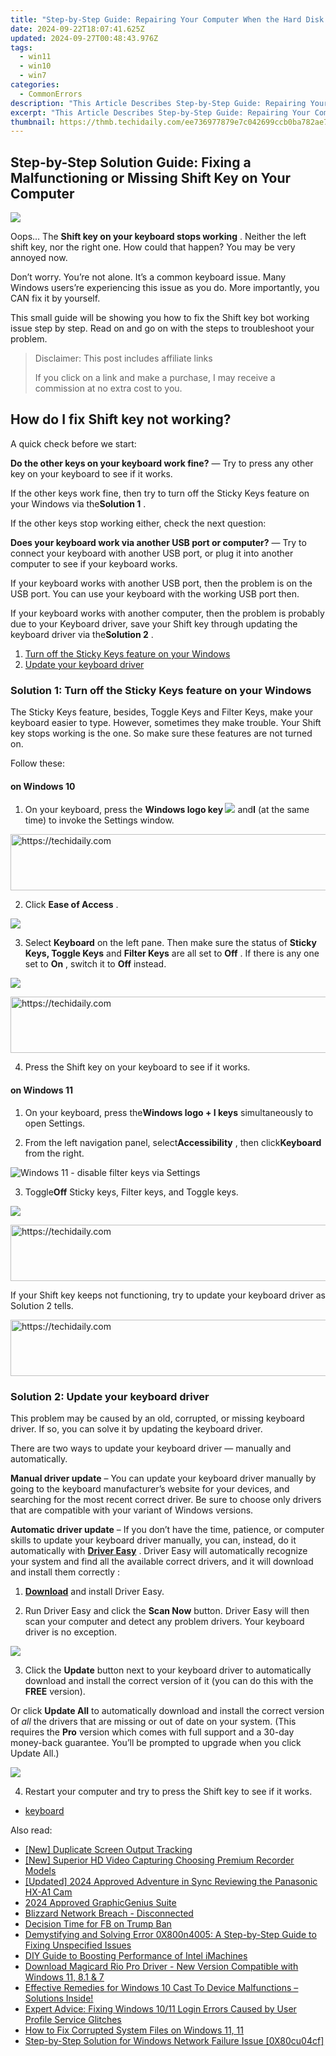 ```yaml
---
title: "Step-by-Step Guide: Repairing Your Computer When the Hard Disk Won't Show Up"
date: 2024-09-22T18:07:41.625Z
updated: 2024-09-27T00:48:43.976Z
tags:
  - win11
  - win10
  - win7
categories:
  - CommonErrors
description: "This Article Describes Step-by-Step Guide: Repairing Your Computer When the Hard Disk Won't Show Up"
excerpt: "This Article Describes Step-by-Step Guide: Repairing Your Computer When the Hard Disk Won't Show Up"
thumbnail: https://thmb.techidaily.com/ee736977879e7c042699ccb0ba782ae72fcd626a8089f287da01eef91c5139c9.jpg
---
```


## Step-by-Step Solution Guide: Fixing a Malfunctioning or Missing Shift Key on Your Computer

![](https://images.drivereasy.com/wp-content/uploads/2018/01/img_5a6fd4e4c17cd.jpg)

 Oops… The **Shift key on your keyboard stops working** . Neither the left shift key, nor the right one. How could that happen? You may be very annoyed now.

 Don’t worry. You’re not alone. It’s a common keyboard issue. Many Windows users’re experiencing this issue as you do. More importantly, you CAN fix it by yourself.

 This small guide will be showing you how to fix the Shift key bot working issue step by step. Read on and go on with the steps to troubleshoot your problem.

>  Disclaimer: This post includes affiliate links
>
>  If you click on a link and make a purchase, I may receive a commission at no extra cost to you.
>

## How do I fix Shift key not working?

A quick check before we start:

**Do the other keys on your keyboard work fine?** — Try to press any other key on your keyboard to see if it works.

 If the other keys work fine, then try to turn off the Sticky Keys feature on your Windows via the**Solution 1** .

If the other keys stop working either, check the next question:

 **Does your keyboard work via another USB port or computer?**  — Try to connect your keyboard with another USB port, or plug it into another computer to see if your keyboard works.

 If your keyboard works with another USB port, then the problem is on the USB port. You can use your keyboard with the working USB port then.

 If your keyboard works with another computer, then the problem is probably due to your Keyboard driver, save your Shift key through updating the keyboard driver via the**Solution 2** .

1. [Turn off the Sticky Keys feature on your Windows](#solution1)
2. [Update your keyboard driver](#solution2)

### Solution 1: Turn off the Sticky Keys feature on your Windows

 The Sticky Keys feature, besides, Toggle Keys and Filter Keys, make your keyboard easier to type. However, sometimes they make trouble. Your Shift key stops working is the one. So make sure these features are not turned on.

Follow these:

#### on Windows 10

 1) On your keyboard, press the **Windows logo key ![](https://images.drivereasy.com/wp-content/uploads/2018/01/win-key.png)**  and**I** (at the same time) to invoke the Settings window.

<!-- affiliate ads begin -->
<a href="https://appsumo.8odi.net/c/5597632/2105867/7443" target="_top" id="2105867">
  <img src="//a.impactradius-go.com/display-ad/7443-2105867" border="0" alt="https://techidaily.com" width="728" height="90"/>
</a>
<img height="0" width="0" src="https://appsumo.8odi.net/i/5597632/2105867/7443" style="position:absolute;visibility:hidden;" border="0" />
<!-- affiliate ads end -->

 2) Click **Ease of Access** .

![](https://images.drivereasy.com/wp-content/uploads/2018/01/img_5a6fe62d2e8ba.png)

 3) Select **Keyboard** on the left pane. Then make sure the status of **Sticky Keys, Toggle Keys**  and **Filter Keys** are all set to **Off** . If there is any one set to **On** , switch it to **Off**  instead.

![](https://images.drivereasy.com/wp-content/uploads/2018/01/img_5a6fe68349cf1.jpg)

<!-- affiliate ads begin -->
<a href="https://imp.i357552.net/c/5597632/999558/11832" target="_top" id="999558">
  <img src="//a.impactradius-go.com/display-ad/11832-999558" border="0" alt="https://techidaily.com" width="728" height="90"/>
</a>
<img height="0" width="0" src="https://imp.i357552.net/i/5597632/999558/11832" style="position:absolute;visibility:hidden;" border="0" />
<!-- affiliate ads end -->

4) Press the Shift key on your keyboard to see if it works.

#### on Windows 11

 1) On your keyboard, press the**Windows logo + I keys** simultaneously to open Settings.

 2) From the left navigation panel, select**Accessibility** , then click**Keyboard** from the right.

![Windows 11 - disable filter keys via Settings](https://www.drivereasy.com/wp-content/uploads/2017/08/win11-Accessibility-Keyboard.jpg)

 3) Toggle**Off** Sticky keys, Filter keys, and Toggle keys.

![](https://www.drivereasy.com/wp-content/uploads/2023/12/win11-Sticky-keys-Filter-keys-Toggle-keys-off-1200x687.jpg)

<!-- affiliate ads begin -->
<a href="https://appsumo.8odi.net/c/5597632/2132162/7443" target="_top" id="2132162">
  <img src="//a.impactradius-go.com/display-ad/7443-2132162" border="0" alt="https://techidaily.com" width="728" height="90"/>
</a>
<img height="0" width="0" src="https://appsumo.8odi.net/i/5597632/2132162/7443" style="position:absolute;visibility:hidden;" border="0" />
<!-- affiliate ads end -->

 If your Shift key keeps not functioning, try to update your keyboard driver as Solution 2 tells.

<!-- affiliate ads begin -->
<a href="https://appsumo.8odi.net/c/5597632/2049379/7443" target="_top" id="2049379">
  <img src="//a.impactradius-go.com/display-ad/7443-2049379" border="0" alt="https://techidaily.com" width="728" height="90"/>
</a>
<img height="0" width="0" src="https://appsumo.8odi.net/i/5597632/2049379/7443" style="position:absolute;visibility:hidden;" border="0" />
<!-- affiliate ads end -->

### Solution 2: Update your keyboard driver

 This problem may be caused by an old, corrupted, or missing keyboard driver. If so, you can solve it by updating the keyboard driver.

 There are two ways to update your keyboard driver — manually and automatically.

**Manual driver update** – You can update your keyboard driver manually by going to the keyboard manufacturer’s website for your devices, and searching for the most recent correct driver. Be sure to choose only drivers that are compatible with your variant of Windows versions.

**Automatic driver update** – If you don’t have the time, patience, or computer skills to update your keyboard driver manually, you can, instead, do it automatically with **[Driver Easy](https://tools.techidaily.com/drivereasy/download/)**  . Driver Easy will automatically recognize your system and find all the available correct drivers, and it will download and install them correctly :

 1) **[Download](https://tools.techidaily.com/drivereasy/download/)**   and install Driver Easy.

 2) Run Driver Easy and click the **Scan Now**   button. Driver Easy will then scan your computer and detect any problem drivers. Your keyboard driver is no exception.

![](https://images.drivereasy.com/wp-content/uploads/2018/01/img_5a6ed9b77330c.jpg)

 3) Click the **Update**  button next to your keyboard driver to automatically download and install the correct version of it (you can do this with the **FREE** version).

Or click **Update All**  to automatically download and install the correct version of _all_  the drivers that are missing or out of date on your system. (This requires the **Pro** version which comes with full support and a 30-day money-back guarantee. You’ll be prompted to upgrade when you click Update All.)

![](https://images.drivereasy.com/wp-content/uploads/2018/01/img_5a6ff41903b70.jpg)

 4) Restart your computer and try to press the Shift key to see if it works.

* [keyboard](https://bellelily.pxf.io/m5azgm)

<ins class="adsbygoogle"
     style="display:block"
     data-ad-format="autorelaxed"
     data-ad-client="ca-pub-7571918770474297"
     data-ad-slot="1223367746"></ins>

<ins class="adsbygoogle"
     style="display:block"
     data-ad-client="ca-pub-7571918770474297"
     data-ad-slot="8358498916"
     data-ad-format="auto"
     data-full-width-responsive="true"></ins>

<span class="atpl-alsoreadstyle">Also read:</span>
<div><ul>
<li><a href="https://screen-recording.techidaily.com/new-duplicate-screen-output-tracking/"><u>[New] Duplicate Screen Output Tracking</u></a></li>
<li><a href="https://screen-activity-recording.techidaily.com/new-superior-hd-video-capturing-choosing-premium-recorder-models/"><u>[New] Superior HD Video Capturing Choosing Premium Recorder Models</u></a></li>
<li><a href="https://fox-info.techidaily.com/updated-2024-approved-adventure-in-sync-reviewing-the-panasonic-hx-a1-cam/"><u>[Updated] 2024 Approved Adventure in Sync Reviewing the Panasonic HX-A1 Cam</u></a></li>
<li><a href="https://youtube-stream.techidaily.com/2024-approved-graphicgenius-suite/"><u>2024 Approved GraphicGenius Suite</u></a></li>
<li><a href="https://common-error.techidaily.com/blizzard-network-breach-disconnected/"><u>Blizzard Network Breach - Disconnected</u></a></li>
<li><a href="https://facebook.techidaily.com/decision-time-for-fb-on-trump-ban/"><u>Decision Time for FB on Trump Ban</u></a></li>
<li><a href="https://common-error.techidaily.com/demystifying-and-solving-error-0x800n4005-a-step-by-step-guide-to-fixing-unspecified-issues/"><u>Demystifying and Solving Error 0X800n4005: A Step-by-Step Guide to Fixing Unspecified Issues</u></a></li>
<li><a href="https://buynow-info.techidaily.com/diy-guide-to-boosting-performance-of-intel-imachines/"><u>DIY Guide to Boosting Performance of Intel iMachines</u></a></li>
<li><a href="https://win-amazing.techidaily.com/download-magicard-rio-pro-driver-new-version-compatible-with-windows-11-81-and-7/"><u>Download Magicard Rio Pro Driver - New Version Compatible with Windows 11, 8.1 & 7</u></a></li>
<li><a href="https://common-error.techidaily.com/1723210436104-effective-remedies-for-windows-10-cast-to-device-malfunctions-solutions-inside/"><u>Effective Remedies for Windows 10 Cast To Device Malfunctions – Solutions Inside!</u></a></li>
<li><a href="https://common-error.techidaily.com/expert-advice-fixing-windows-1011-login-errors-caused-by-user-profile-service-glitches/"><u>Expert Advice: Fixing Windows 10/11 Login Errors Caused by User Profile Service Glitches</u></a></li>
<li><a href="https://common-error.techidaily.com/how-to-fix-corrupted-system-files-on-windows-11-11/"><u>How to Fix Corrupted System Files on Windows 11, 11</u></a></li>
<li><a href="https://common-error.techidaily.com/step-by-step-solution-for-windows-network-failure-issue-0x80cu04cf/"><u>Step-by-Step Solution for Windows Network Failure Issue [0X80cu04cf]</u></a></li>
</ul></div>

